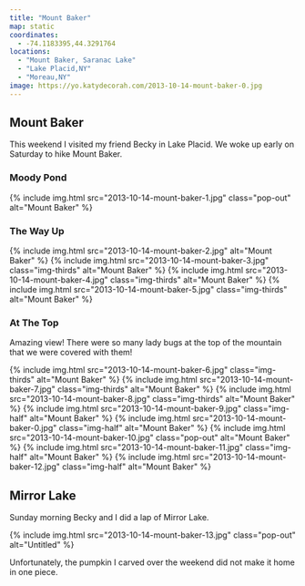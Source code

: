 ```yaml
---
title: "Mount Baker"
map: static
coordinates:
  - -74.1183395,44.3291764
locations:
  - "Mount Baker, Saranac Lake"
  - "Lake Placid,NY"
  - "Moreau,NY"
image: https://yo.katydecorah.com/2013-10-14-mount-baker-0.jpg
---
```


## Mount Baker

This weekend I visited my friend Becky in Lake Placid. We woke up early on Saturday to hike Mount Baker.

### Moody Pond

<div class="photos">

{% include img.html src="2013-10-14-mount-baker-1.jpg" class="pop-out" alt="Mount Baker" %}

</div>

### The Way Up

<div class="photos">

{% include img.html src="2013-10-14-mount-baker-2.jpg" alt="Mount Baker" %}
{% include img.html src="2013-10-14-mount-baker-3.jpg" class="img-thirds" alt="Mount Baker" %}
{% include img.html src="2013-10-14-mount-baker-4.jpg" class="img-thirds" alt="Mount Baker" %}
{% include img.html src="2013-10-14-mount-baker-5.jpg" class="img-thirds" alt="Mount Baker" %}

</div>

### At The Top

Amazing view! There were so many lady bugs at the top of the mountain that we were covered with them!

<div class="photos">

{% include img.html src="2013-10-14-mount-baker-6.jpg" class="img-thirds" alt="Mount Baker" %}
{% include img.html src="2013-10-14-mount-baker-7.jpg" class="img-thirds" alt="Mount Baker" %}
{% include img.html src="2013-10-14-mount-baker-8.jpg" class="img-thirds" alt="Mount Baker" %}
{% include img.html src="2013-10-14-mount-baker-9.jpg" class="img-half" alt="Mount Baker" %}
{% include img.html src="2013-10-14-mount-baker-0.jpg" class="img-half" alt="Mount Baker" %}
{% include img.html src="2013-10-14-mount-baker-10.jpg" class="pop-out" alt="Mount Baker" %}
{% include img.html src="2013-10-14-mount-baker-11.jpg" class="img-half" alt="Mount Baker" %}
{% include img.html src="2013-10-14-mount-baker-12.jpg" class="img-half" alt="Mount Baker" %}

</div>

## Mirror Lake

Sunday morning Becky and I did a lap of Mirror Lake.

<div class="photos">

{% include img.html src="2013-10-14-mount-baker-13.jpg" class="pop-out" alt="Untitled" %}

</div>

Unfortunately, the pumpkin I carved over the weekend did not make it home in one piece.
